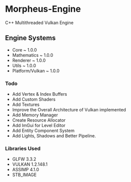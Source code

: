 # Morpheus-Engine
C++ Multithreaded Vulkan Engine

## Engine Systems
* Core ~ 1.0.0
* Mathematics ~ 1.0.0
* Renderer ~ 1.0.0
* Utils ~ 1.0.0
* Platform/Vulkan ~ 1.0.0

### Todo
* Add Vertex & Index Buffers
* Add Custom Shaders
* Add Textures
* Improve the Overall Architecture of Vulkan implemented
* Add Memory Manager
* Create Resource Allocator
* Add ImGui for Level Editor
* Add Entity Component System
* Add Lights, Shadows and Better Pipeline.

### Libraries Used
* GLFW 3.3.2
* VULKAN 1.2.148.1
* ASSIMP 4.1.0
* STB_IMAGE 
